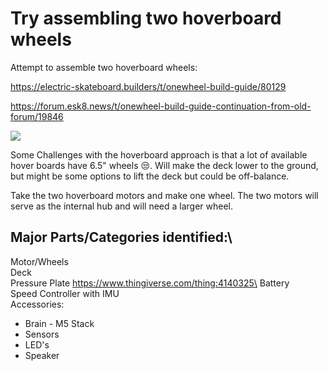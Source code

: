 <!-- .slide: data-background="./Images/header.svg" data-background-repeat="none" data-background-size="40% 40%" data-background-position="center 10%" class="header" -->
# Try assembling two hoverboard wheels

<!-- Put a link to the slides so that students can find them -->

<!-- 
➡️ [**Slides**](/gunterBotsEngineeringCourse/Slides/Lesson2.html ':ignore')
>
<!-- >

!-- ![Image of Engineering Design Circle](../engineeringDesignProcess.png)

 -->
Attempt to assemble two hoverboard wheels:

https://electric-skateboard.builders/t/onewheel-build-guide/80129

https://forum.esk8.news/t/onewheel-build-guide-continuation-from-old-forum/19846

[![](http://img.youtube.com/vi/0dq-1kT_1OI/0.jpg)](http://www.youtube.com/watch?v=0dq-1kT_1OI "Hoverboard OneWheel")

Some Challenges with the hoverboard approach is that a lot of available hover boards have 6.5" wheels :unamused:.  Will make the deck lower to the ground, but might be some options to lift the deck but could be off-balance.

Take the two hoverboard motors and make one wheel. The two motors will serve as the internal hub and will need a larger wheel.

## Major Parts/Categories identified:\
Motor/Wheels\
Deck \
Pressure Plate   https://www.thingiverse.com/thing:4140325\
Battery \
Speed Controller with IMU  
Accessories:  
* Brain - M5 Stack  
* Sensors
* LED's
* Speaker
<!-- > -->